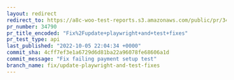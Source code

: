 ```yaml
---
layout: redirect
redirect_to: https://a8c-woo-test-reports.s3.amazonaws.com/public/pr/34790/api/index.html
pr_number: 34790
pr_title_encoded: "Fix%2Fupdate+playwright+and+test+fixes"
pr_test_type: api
last_published: "2022-10-05 22:04:34 +0000"
commit_sha: 4cff7ef3e1a6729d6d81ba22a96078fe68606a1d
commit_message: "Fix failing payment setup test"
branch_name: fix/update-playwright-and-test-fixes
---
```

